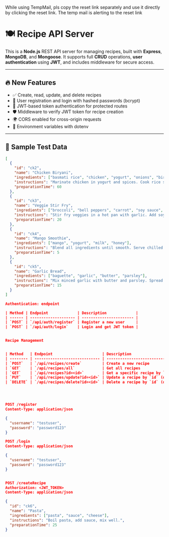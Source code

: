 While using TempMail, pls copy the reset link separately and use it directly by clicking the reset link. The temp mail is alerting to the reset link 


# 🍽️ Recipe API Server

This is a **Node.js** REST API server for managing recipes, built with **Express**, **MongoDB**, and **Mongoose**. It supports full **CRUD** operations, **user authentication** using **JWT**, and includes middleware for secure access.

---

## 🔥 New Features

- ✅ Create, read, update, and delete recipes
- 🔐 User registration and login with hashed passwords (bcrypt)
- 🔑 JWT-based token authentication for protected routes
- 🛡️ Middleware to verify JWT token for recipe creation
- 🌍 CORS enabled for cross-origin requests
- 🔧 Environment variables with dotenv

---

## 🧪 Sample Test Data

```json
[
  {
    "id": "ck2",
    "name": "Chicken Biryani",
    "ingredients": ["basmati rice", "chicken", "yogurt", "onions", "biryani spices"],
    "instructions": "Marinate chicken in yogurt and spices. Cook rice separately. Layer chicken and rice. Steam on low flame.",
    "preparationTime": 60
  },
  {
    "id": "ck3",
    "name": "Veggie Stir Fry",
    "ingredients": ["broccoli", "bell peppers", "carrot", "soy sauce", "garlic"],
    "instructions": "Stir fry veggies in a hot pan with garlic. Add soy sauce. Serve hot with rice or noodles.",
    "preparationTime": 20
  },
  {
    "id": "ck4",
    "name": "Mango Smoothie",
    "ingredients": ["mango", "yogurt", "milk", "honey"],
    "instructions": "Blend all ingredients until smooth. Serve chilled.",
    "preparationTime": 5
  },
  {
    "id": "ck5",
    "name": "Garlic Bread",
    "ingredients": ["baguette", "garlic", "butter", "parsley"],
    "instructions": "Mix minced garlic with butter and parsley. Spread on sliced baguette. Bake until golden.",
    "preparationTime": 15
  }
]

Authentication: endpoint

| Method | Endpoint             | Description             |
| ------ | -------------------- | ----------------------- |
| `POST` | `/api/auth/register` | Register a new user     |
| `POST` | `/api/auth/login`    | Login and get JWT token |


Recipe Management


| Method   | Endpoint                      | Description                                     |
| -------- | ----------------------------- | ----------------------------------------------- |
| `POST`   | `/api/recipes/create`         | Create a new recipe                             |
| `GET`    | `/api/recipes/all`            | Get all recipes                                 |
| `GET`    | `/api/recipes?id=<id>`        | Get a specific recipe by `id` (use query param) |
| `PUT`    | `/api/recipes/update?id=<id>` | Update a recipe by `id` (query param)           |
| `DELETE` | `/api/recipes/delete?id=<id>` | Delete a recipe by `id` (query param)           |




POST /register
Content-Type: application/json

{
  "username": "testuser",
  "password": "password123"
}

POST /login
Content-Type: application/json

{
  "username": "testuser",
  "password": "password123"
}


POST /createRecipe
Authorization: <JWT_TOKEN>
Content-Type: application/json

{
  "id": "ck6",
  "name": "Pasta",
  "ingredients": ["pasta", "sauce", "cheese"],
  "instructions": "Boil pasta, add sauce, mix well.",
  "preparationTime": 25
}
